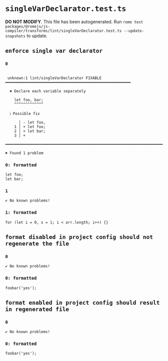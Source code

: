# `singleVarDeclarator.test.ts`

**DO NOT MODIFY**. This file has been autogenerated. Run `rome test packages/@romejs/js-compiler/transforms/lint/singleVarDeclarator.test.ts --update-snapshots` to update.

## `enforce single var declarator`

### `0`

```

 unknown:1 lint/singleVarDeclarator FIXABLE ━━━━━━━━━━━━━━━━━━━━━━━━━━━━━━━━━━━━━━━━━━━━━━━━━━━━━━━━

  ✖ Declare each variable separately

    let foo, bar;
    ^^^^^^^^^^^^^ 

  ℹ Possible fix

      │ - let foo,
    1 │ + let foo;
    2 │ + let bar;
    3 │ + 

━━━━━━━━━━━━━━━━━━━━━━━━━━━━━━━━━━━━━━━━━━━━━━━━━━━━━━━━━━━━━━━━━━━━━━━━━━━━━━━━━━━━━━━━━━━━━━━━━━━━

✖ Found 1 problem

```

### `0: formatted`

```
let foo;
let bar;

```

### `1`

```
✔ No known problems!

```

### `1: formatted`

```
for (let i = 0, x = 1; i < arr.length; i++) {}

```

## `format disabled in project config should not regenerate the file`

### `0`

```
✔ No known problems!

```

### `0: formatted`

```
foobar('yes');

```

## `format enabled in project config should result in regenerated file`

### `0`

```
✔ No known problems!

```

### `0: formatted`

```
foobar('yes');

```
